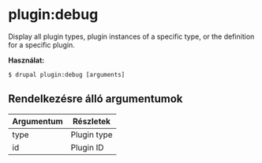 # plugin:debug
Display all plugin types, plugin instances of a specific type, or the definition for a specific plugin.

**Használat:**
```
$ drupal plugin:debug [arguments]
```

## Rendelkezésre álló argumentumok
Argumentum | Részletek
---------|-------------
type | Plugin type
id | Plugin ID
